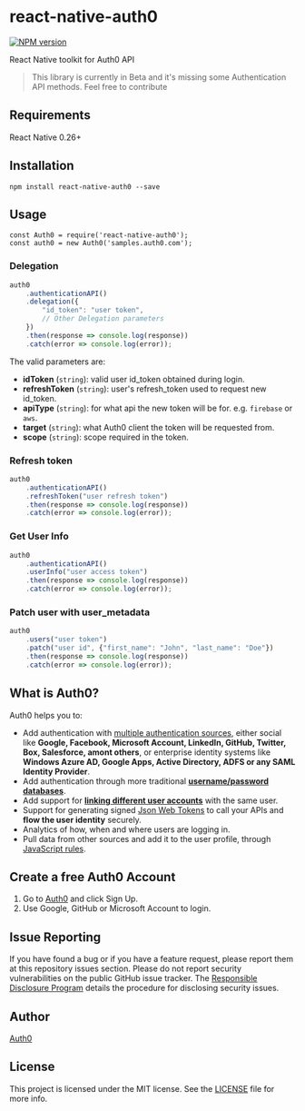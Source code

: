 # react-native-auth0

[![NPM version][npm-image]][npm-url]

React Native toolkit for Auth0 API

> This library is currently in Beta and it's missing some Authentication API methods. Feel free to contribute

## Requirements

React Native 0.26+

## Installation

```
npm install react-native-auth0 --save
```

## Usage

```
const Auth0 = require('react-native-auth0');
const auth0 = new Auth0('samples.auth0.com');
```

### Delegation
```js
auth0
    .authenticationAPI()
    .delegation({
        "id_token": "user token",
        // Other Delegation parameters
    })
    .then(response => console.log(response))
    .catch(error => console.log(error));
```

The valid parameters are:

* **idToken** (`string`): valid user id_token obtained during login.
* **refreshToken** (`string`): user's refresh_token used to request new id_token.
* **apiType** (`string`): for what api the new token will be for. e.g. `firebase` or `aws`.
* **target** (`string`): what Auth0 client the token will be requested from.
* **scope** (`string`): scope required in the token.

### Refresh token
```js
auth0
    .authenticationAPI()
    .refreshToken("user refresh token")
    .then(response => console.log(response))
    .catch(error => console.log(error));
```

### Get User Info
```js
auth0
    .authenticationAPI()
    .userInfo("user access token")
    .then(response => console.log(response))
    .catch(error => console.log(error));
```

### Patch user with user_metadata
```js
auth0
    .users("user token")
    .patch("user id", {"first_name": "John", "last_name": "Doe"})
    .then(response => console.log(response))
    .catch(error => console.log(error));
```

## What is Auth0?

Auth0 helps you to:

* Add authentication with [multiple authentication sources](https://docs.auth0.com/identityproviders), either social like **Google, Facebook, Microsoft Account, LinkedIn, GitHub, Twitter, Box, Salesforce, amont others**, or enterprise identity systems like **Windows Azure AD, Google Apps, Active Directory, ADFS or any SAML Identity Provider**.
* Add authentication through more traditional **[username/password databases](https://docs.auth0.com/mysql-connection-tutorial)**.
* Add support for **[linking different user accounts](https://docs.auth0.com/link-accounts)** with the same user.
* Support for generating signed [Json Web Tokens](https://docs.auth0.com/jwt) to call your APIs and **flow the user identity** securely.
* Analytics of how, when and where users are logging in.
* Pull data from other sources and add it to the user profile, through [JavaScript rules](https://docs.auth0.com/rules).

## Create a free Auth0 Account

1. Go to [Auth0](https://auth0.com) and click Sign Up.
2. Use Google, GitHub or Microsoft Account to login.

## Issue Reporting

If you have found a bug or if you have a feature request, please report them at this repository issues section. Please do not report security vulnerabilities on the public GitHub issue tracker. The [Responsible Disclosure Program](https://auth0.com/whitehat) details the procedure for disclosing security issues.

## Author

[Auth0](auth0.com)

## License

This project is licensed under the MIT license. See the [LICENSE](LICENSE.txt) file for more info.

<!-- Variables -->
[npm-image]: https://img.shields.io/npm/v/react-native-auth0.svg?style=flat
[npm-url]: https://npmjs.org/package/react-native-auth0
[travis-image]: http://img.shields.io/travis/auth0/react-native-auth0.svg?style=flat
[travis-url]: https://travis-ci.org/auth0/react-native-auth0

